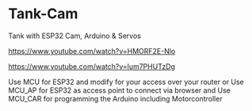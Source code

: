 # Tank-Cam
Tank with ESP32 Cam, Arduino &amp; Servos

https://www.youtube.com/watch?v=HMORF2E-Nlo

https://www.youtube.com/watch?v=lum7PHUTzDg

Use MCU for ESP32 and modify for your access over your router
or
Use MCU_AP for ESP32 as access point to connect via browser
and
Use MCU_CAR for programming the Arduino including Motorcontroller
